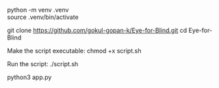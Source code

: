 python -m venv .venv   
source .venv/bin/activate

git clone https://github.com/gokul-gopan-k/Eye-for-Blind.git
cd Eye-for-Blind

Make the script executable:
chmod +x script.sh

Run the script:
./script.sh

python3 app.py






